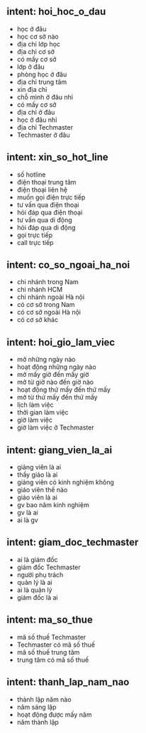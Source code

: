 ## intent: hoi_hoc_o_dau
- học ở đâu
- học cơ sở nào
- địa chỉ lớp học
- địa chỉ cơ sở
- có mấy cơ sở
- lớp ở đâu
- phòng học ở đâu
- địa chỉ trung tâm
- xin địa chỉ
- chỗ mình ở đâu nhỉ
- có mấy cơ sở
- địa chỉ ở đâu
- học ở đâu nhỉ
- địa chỉ Techmaster
- Techmaster ở đâu

## intent: xin_so_hot_line
- số hotline
- điện thoại trung tâm
- điện thoại liên hệ
- muốn gọi điện trực tiếp
- tư vấn qua điện thoại
- hỏi đáp qua điện thoại
- tư vấn qua di động
- hỏi đáp qua di động
- gọi trực tiếp
- call trực tiếp

## intent: co_so_ngoai_ha_noi
- chi nhánh trong Nam
- chi nhánh HCM
- chi nhánh ngoài Hà nội
- có cơ sở trong Nam
- có cơ sở ngoài Hà nội
- có cơ sở khác

## intent: hoi_gio_lam_viec
- mở những ngày nào
- hoạt động những ngày nào
- mở mấy giờ đến mấy giờ
- mở từ giờ nào đến giờ nào
- hoạt động thứ mấy đến thứ mấy
- mở từ thứ mấy đến thứ mấy
- lịch làm việc
- thời gian làm việc
- giờ làm việc
- giờ làm việc ở Techmaster


## intent: giang_vien_la_ai
- giảng viên là ai
- thầy giáo là ai
- giảng viên có kinh nghiệm không
- giáo viên thế nào
- giáo viên là ai
- gv bao năm kinh nghiệm
- gv là ai
- ai là gv

## intent: giam_doc_techmaster
- ai là giám đốc
- giám đốc Techmaster
- người phụ trách
- quản lý là ai
- ai là quản lý
- giám đốc là ai

## intent: ma_so_thue
- mã số thuế Techmaster
- Techmaster có mã số thuế
- mã số thuế trung tâm
- trung tâm có mã số thuế

## intent: thanh_lap_nam_nao
- thành lập năm nào
- năm sáng lập
- hoạt động được mấy năm
- năm thành lập